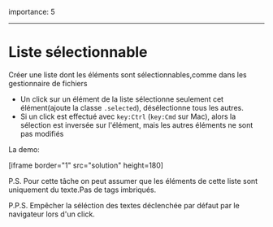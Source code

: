 importance: 5

---

# Liste sélectionnable

Créer une liste dont les éléments sont sélectionnables,comme dans les gestionnaire de fichiers

- Un click sur un élément de la liste sélectionne seulement cet élément(ajoute la classe `.selected`), désélectionne tous les autres.
- Si un click est effectué avec `key:Ctrl` (`key:Cmd` sur Mac), alors la sélection est inversée sur l'élément, mais les autres éléments ne sont pas modifiés

La demo:

[iframe border="1" src="solution" height=180]

P.S.
Pour cette tâche on peut assumer que les éléments de cette liste sont uniquement du texte.Pas de tags imbriqués.

P.P.S.
Empêcher la séléction des textes  déclenchée par défaut par le navigateur lors d'un click.
